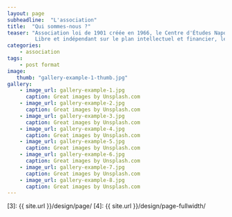 ```yaml
---
layout: page
subheadline:  "L'association"
title:  "Qui sommes-nous ?"
teaser: "Association loi de 1901 créée en 1966, le Centre d'Études Napoléoniennes (CEN) a pour mission de favoriser l’approfondissement de la connaissance historique relative à la révolution, au 1er et au 2d empire à partir de recherches et de documents nouveaux ou inédits. 
         Libre et indépendant sur le plan intellectuel et financier, le CEN publie les résultats de ses travaux historiques dans la revue Études Napoléoniennes et dans des ouvrages particuliers. Le CEN collabore avec des chercheurs et universitaires français et étrangers."
categories:
    - association
tags:
    - post format
image:
   thumb: "gallery-example-1-thumb.jpg"
gallery:
    - image_url: gallery-example-1.jpg
      caption: Great images by Unsplash.com
    - image_url: gallery-example-2.jpg
      caption: Great images by Unsplash.com
    - image_url: gallery-example-3.jpg
      caption: Great images by Unsplash.com
    - image_url: gallery-example-4.jpg
      caption: Great images by Unsplash.com
    - image_url: gallery-example-5.jpg
      caption: Great images by Unsplash.com
    - image_url: gallery-example-6.jpg
      caption: Great images by Unsplash.com
    - image_url: gallery-example-7.jpg
      caption: Great images by Unsplash.com
    - image_url: gallery-example-8.jpg
      caption: Great images by Unsplash.com
---
```


 [1]: http://foundation.zurb.com/docs/components/clearing.html
 [2]: http://foundation.zurb.com/docs/components/block_grid.html
 [3]: {{ site.url }}/design/page/
 [4]: {{ site.url }}/design/page-fullwidth/
